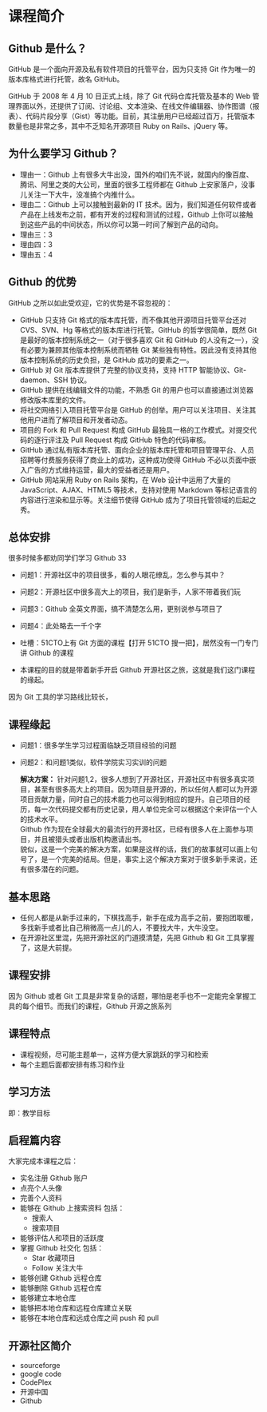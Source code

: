 # 课程简介

## Github 是什么？

GitHub 是一个面向开源及私有软件项目的托管平台，因为只支持 Git 作为唯一的版本库格式进行托管，故名 GitHub。

GitHub 于 2008 年 4 月 10 日正式上线，除了 Git 代码仓库托管及基本的 Web 管理界面以外，还提供了订阅、讨论组、文本渲染、在线文件编辑器、协作图谱（报表）、代码片段分享（Gist）等功能。目前，其注册用户已经超过百万，托管版本数量也是非常之多，其中不乏知名开源项目 Ruby on Rails、jQuery 等。

## 为什么要学习 Github？

- 理由一：Github 上有很多大牛出没，国外的咱们先不说，就国内的像百度、腾讯、阿里之类的大公司，里面的很多工程师都在 Github 上安家落户，没事儿关注一下大牛，没准搞个内推什么。
- 理由二：Github 上可以接触到最新的 IT 技术。因为，我们知道任何软件或者产品在上线发布之前，都有开发的过程和测试的过程，Github 上你可以接触到这些产品的中间状态，所以你可以第一时间了解到产品的动向。
- 理由三：3
- 理由四：3
- 理由五：4

## Github 的优势

GitHub 之所以如此受欢迎，它的优势是不容忽视的：
- GitHub 只支持 Git 格式的版本库托管，而不像其他开源项目托管平台还对CVS、SVN、Hg 等格式的版本库进行托管。GitHub 的哲学很简单，既然 Git 是最好的版本控制系统之一（对于很多喜欢 Git 和 GitHub 的人没有之一），没有必要为兼顾其他版本控制系统而牺牲 Git 某些独有特性。因此没有支持其他版本控制系统的历史负担，是 GitHub 成功的要素之一。  
- GitHub 对 Git 版本库提供了完整的协议支持，支持 HTTP 智能协议、Git-daemon、SSH 协议。  
- GitHub 提供在线编辑文件的功能，不熟悉 Git 的用户也可以直接通过浏览器修改版本库里的文件。  
- 将社交网络引入项目托管平台是 GitHub 的创举。用户可以关注项目、关注其他用户进而了解项目和开发者动态。  
- 项目的 Fork 和 Pull Request 构成 GitHub 最独具一格的工作模式。对提交代码的逐行评注及 Pull Request 构成 GitHub 特色的代码审核。  
- GitHub 通过私有版本库托管、面向企业的版本库托管和项目管理平台、人员招聘等付费服务获得了商业上的成功，这种成功使得 GitHub 不必以页面中嵌入广告的方式维持运营，最大的受益者还是用户。  
- GitHub 网站采用 Ruby on Rails 架构，在 Web 设计中运用了大量的 JavaScript、AJAX、HTML5 等技术，支持对使用 Markdown 等标记语言的内容进行渲染和显示等。关注细节使得 GitHub 成为了项目托管领域的后起之秀。  

## 总体安排

很多时候多都劝同学们学习 Github 33
- 问题1：开源社区中的项目很多，看的人眼花缭乱，怎么参与其中？
- 问题2：开源社区中很多高大上的项目，我们是新手，人家不带着我们玩
- 问题3：Github 全英文界面，搞不清楚怎么用，更别说参与项目了
- 问题4：此处略去一千个字

- 吐槽：51CTO上有 Git 方面的课程【打开 51CTO 搜一把】，居然没有一门专门讲 Github 的课程
- 本课程的目的就是带着新手开启 Github 开源社区之旅，这就是我们这门课程的缘起。

因为 Git 工具的学习路线比较长，

## 课程缘起

- 问题1：很多学生学习过程面临缺乏项目经验的问题  
- 问题2：和问题1类似，软件学院实习实训的问题  

  **解决方案：**
  针对问题1,2，很多人想到了开源社区，开源社区中有很多真实项目，甚至有很多高大上的项目。因为项目是开源的，所以任何人都可以为开源项目贡献力量，同时自己的技术能力也可以得到相应的提升。自己项目的经历，每一次代码提交都有历史记录，用人单位完全可以根据这个来评估一个人的技术水平。  
  Github 作为现在全球最大的最流行的开源社区，已经有很多人在上面参与项目，并且被猎头或者出版机构邀请出书。  
  貌似，这是一个完美的解决方案，如果是这样的话，我们的故事就可以画上句号了，是一个完美的结局。但是，事实上这个解决方案对于很多新手来说，还有很多潜在的问题。



## 基本思路

- 任何人都是从新手过来的，下棋找高手，新手在成为高手之前，要抱团取暖，多找新手或者比自己稍微高一点儿的人，不要找大牛，大牛没空。
- 在开源社区里混，先把开源社区的门道摸清楚，先把 Github 和 Git 工具掌握了，这是大前提。

## 课程安排
因为 Github 或者 Git 工具是非常复杂的话题，哪怕是老手也不一定能完全掌握工具的每个细节。而我们的课程，Github 开源之旅系列

## 课程特点
- 课程视频，尽可能主题单一，这样方便大家跳跃的学习和检索
- 每个主题后面都安排有练习和作业

## 学习方法
即：教学目标

## 启程篇内容

大家完成本课程之后：
- 实名注册 Github 账户
- 点亮个人头像
- 完善个人资料
- 能够在 Github 上搜索资料
  包括：
  - 搜索人
  - 搜索项目
- 能够评估人和项目的活跃度
- 掌握 Github 社交化
  包括：
  - Star 收藏项目
  - Follow 关注大牛
- 能够创建 Github 远程仓库
- 能够删除 Github 远程仓库
- 能够建立本地仓库
- 能够把本地仓库和远程仓库建立关联
- 能够在本地仓库和远成仓库之间 push 和 pull

## 开源社区简介

- sourceforge
- google code
- CodePlex
- 开源中国
- Github
